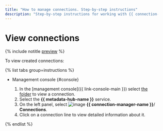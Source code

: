 ```yaml
---
title: "How to manage connections. Step-by-step instructions"
description: "Step-by-step instructions for working with {{ connection-manager-name }} in {{ yandex-cloud }}. In this article you will learn how to view connections."
---
```


# View connections

{% include notitle [preview](../../_includes/note-preview.md) %}

To view created connections:

{% list tabs group=instructions %}

- Management console {#console}
  
  1. In the [management console]({{ link-console-main }}) select [the folder](../../resource-manager/concepts/resources-hierarchy.md#folder) to view a connection.
  1. Select the **{{ metadata-hub-name }}** service.
  1. On the left panel, select ![image](../../_assets/console-icons/plug-connection.svg) **{{ connection-manager-name }}**/ **Connections**.
  1. Click on a connection line to view detailed information about it.  

{% endlist %}


